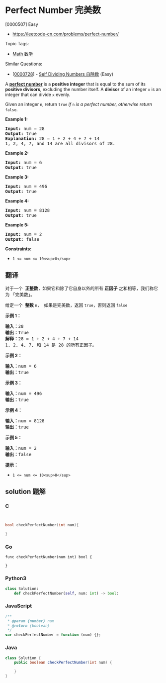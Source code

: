 # Perfect Number 完美数

[0000507] Easy

- https://leetcode-cn.com/problems/perfect-number/

Topic Tags:

- [Math 数学](https://leetcode-cn.com/tag/math/)

Similar Questions:

- [[0000728](https://leetcode-cn.com/problems/self-dividing-numbers/)] - [Self Dividing Numbers 自除数](./0000728.self-dividing-numbers.md) (Easy)

A [**perfect number**](https://en.wikipedia.org/wiki/Perfect_number) is a **positive integer** that is equal to the sum of its **positive divisors**, excluding the number itself. A **divisor** of an integer `x` is an integer that can divide `x` evenly.

Given an integer `n`, return `true` _if_ `n` _is a perfect number, otherwise return_ `false`.

**Example 1:**

<pre><strong>Input:</strong> num = 28
<strong>Output:</strong> true
<strong>Explanation:</strong> 28 = 1 + 2 + 4 + 7 + 14
1, 2, 4, 7, and 14 are all divisors of 28.
</pre>

**Example 2:**

<pre><strong>Input:</strong> num = 6
<strong>Output:</strong> true
</pre>

**Example 3:**

<pre><strong>Input:</strong> num = 496
<strong>Output:</strong> true
</pre>

**Example 4:**

<pre><strong>Input:</strong> num = 8128
<strong>Output:</strong> true
</pre>

**Example 5:**

<pre><strong>Input:</strong> num = 2
<strong>Output:</strong> false
</pre>

**Constraints:**

- `1 <= num <= 10<sup>8</sup>`

## 翻译

对于一个  **正整数**，如果它和除了它自身以外的所有 **正因子** 之和相等，我们称它为 「完美数」。

给定一个  **整数** `n`，  如果是完美数，返回 `true`，否则返回 `false`

**示例 1：**

<pre><strong>输入：</strong>28
<strong>输出：</strong>True
<strong>解释：</strong>28 = 1 + 2 + 4 + 7 + 14
1, 2, 4, 7, 和 14 是 28 的所有正因子。</pre>

**示例 2：**

<pre><strong>输入：</strong>num = 6
<strong>输出：</strong>true
</pre>

**示例 3：**

<pre><strong>输入：</strong>num = 496
<strong>输出：</strong>true
</pre>

**示例 4：**

<pre><strong>输入：</strong>num = 8128
<strong>输出：</strong>true
</pre>

**示例 5：**

<pre><strong>输入：</strong>num = 2
<strong>输出：</strong>false
</pre>

**提示：**

- `1 <= num <= 10<sup>8</sup>`

## solution 题解

### C

```c


bool checkPerfectNumber(int num){

}
```

### Go

```golang
func checkPerfectNumber(num int) bool {

}
```

### Python3

```python
class Solution:
    def checkPerfectNumber(self, num: int) -> bool:
```

### JavaScript

```javascript
/**
 * @param {number} num
 * @return {boolean}
 */
var checkPerfectNumber = function (num) {};
```

### Java

```java
class Solution {
    public boolean checkPerfectNumber(int num) {

    }
}
```
